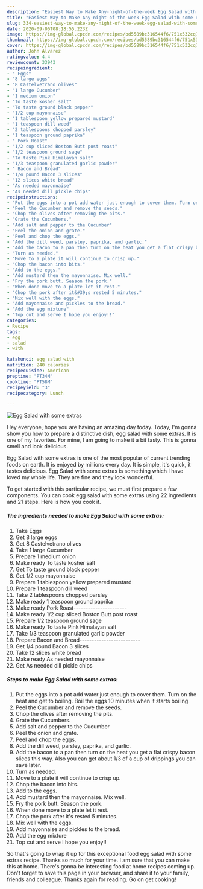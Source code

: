 ```yaml
---
description: "Easiest Way to Make Any-night-of-the-week Egg Salad with some extras"
title: "Easiest Way to Make Any-night-of-the-week Egg Salad with some extras"
slug: 334-easiest-way-to-make-any-night-of-the-week-egg-salad-with-some-extras
date: 2020-09-06T08:18:55.223Z
image: https://img-global.cpcdn.com/recipes/bd5589bc316544f6/751x532cq70/egg-salad-with-some-extras-recipe-main-photo.jpg
thumbnail: https://img-global.cpcdn.com/recipes/bd5589bc316544f6/751x532cq70/egg-salad-with-some-extras-recipe-main-photo.jpg
cover: https://img-global.cpcdn.com/recipes/bd5589bc316544f6/751x532cq70/egg-salad-with-some-extras-recipe-main-photo.jpg
author: John Alvarez
ratingvalue: 4.4
reviewcount: 33943
recipeingredient:
- " Eggs"
- "8 large eggs"
- "8 Castelvetrano olives"
- "1 large Cucumber"
- "1 medium onion"
- "To taste kosher salt"
- "To taste ground black pepper"
- "1/2 cup mayonnaise"
- "1 tablespoon yellow prepared mustard"
- "1 teaspoon dill weed"
- "2 tablespoons chopped parsley"
- "1 teaspoon ground paprika"
- " Pork Roast"
- "1/2 cup sliced Boston Butt post roast"
- "1/2 teaspoon ground sage"
- "To taste Pink Himalayan salt"
- "1/3 teaspoon granulated garlic powder"
- " Bacon and Bread"
- "1/4 pound Bacon 3 slices"
- "12 slices white bread"
- "As needed mayonnaise"
- "As needed dill pickle chips"
recipeinstructions:
- "Put the eggs into a pot add water just enough to cover them. Turn on the heat and get to boiling. Boil the eggs 10 minutes when it starts boiling."
- "Peel the Cucumber and remove the seeds."
- "Chop the olives after removing the pits."
- "Grate the Cucumbers."
- "Add salt and pepper to the Cucumber"
- "Peel the onion and grate."
- "Peel and chop the eggs."
- "Add the dill weed, parsley, paprika, and garlic."
- "Add the bacon to a pan then turn on the heat you get a flat crispy bacon slices this way. Also you can get about 1/3 of a cup of drippings you can save later."
- "Turn as needed."
- "Move to a plate it will continue to crisp up."
- "Chop the bacon into bits."
- "Add to the eggs."
- "Add mustard then the mayonnaise. Mix well."
- "Fry the pork butt. Season the pork."
- "When done move to a plate let it rest."
- "Chop the pork after it&#39;s rested 5 minutes."
- "Mix well with the eggs."
- "Add mayonnaise and pickles to the bread."
- "Add the egg mixture"
- "Top cut and serve I hope you enjoy!!"
categories:
- Recipe
tags:
- egg
- salad
- with

katakunci: egg salad with 
nutrition: 240 calories
recipecuisine: American
preptime: "PT34M"
cooktime: "PT58M"
recipeyield: "3"
recipecategory: Lunch

---
```



![Egg Salad with some extras](https://img-global.cpcdn.com/recipes/bd5589bc316544f6/751x532cq70/egg-salad-with-some-extras-recipe-main-photo.jpg)

Hey everyone, hope you are having an amazing day today. Today, I'm gonna show you how to prepare a distinctive dish, egg salad with some extras. It is one of my favorites. For mine, I am going to make it a bit tasty. This is gonna smell and look delicious.

Egg Salad with some extras is one of the most popular of current trending foods on earth. It is enjoyed by millions every day. It is simple, it's quick, it tastes delicious. Egg Salad with some extras is something which I have loved my whole life. They are fine and they look wonderful.




To get started with this particular recipe, we must first prepare a few components. You can cook egg salad with some extras using 22 ingredients and 21 steps. Here is how you cook it.

<!--inarticleads1-->

##### The ingredients needed to make Egg Salad with some extras:

1. Take  Eggs
1. Get 8 large eggs
1. Get 8 Castelvetrano olives
1. Take 1 large Cucumber
1. Prepare 1 medium onion
1. Make ready To taste kosher salt
1. Get To taste ground black pepper
1. Get 1/2 cup mayonnaise
1. Prepare 1 tablespoon yellow prepared mustard
1. Prepare 1 teaspoon dill weed
1. Take 2 tablespoons chopped parsley
1. Make ready 1 teaspoon ground paprika
1. Make ready  Pork Roast----------------------
1. Make ready 1/2 cup sliced Boston Butt post roast
1. Prepare 1/2 teaspoon ground sage
1. Make ready To taste Pink Himalayan salt
1. Take 1/3 teaspoon granulated garlic powder
1. Prepare  Bacon and Bread-------------------------
1. Get 1/4 pound Bacon 3 slices
1. Take 12 slices white bread
1. Make ready As needed mayonnaise
1. Get As needed dill pickle chips




<!--inarticleads2-->

##### Steps to make Egg Salad with some extras:

1. Put the eggs into a pot add water just enough to cover them. Turn on the heat and get to boiling. Boil the eggs 10 minutes when it starts boiling.
1. Peel the Cucumber and remove the seeds.
1. Chop the olives after removing the pits.
1. Grate the Cucumbers.
1. Add salt and pepper to the Cucumber
1. Peel the onion and grate.
1. Peel and chop the eggs.
1. Add the dill weed, parsley, paprika, and garlic.
1. Add the bacon to a pan then turn on the heat you get a flat crispy bacon slices this way. Also you can get about 1/3 of a cup of drippings you can save later.
1. Turn as needed.
1. Move to a plate it will continue to crisp up.
1. Chop the bacon into bits.
1. Add to the eggs.
1. Add mustard then the mayonnaise. Mix well.
1. Fry the pork butt. Season the pork.
1. When done move to a plate let it rest.
1. Chop the pork after it&#39;s rested 5 minutes.
1. Mix well with the eggs.
1. Add mayonnaise and pickles to the bread.
1. Add the egg mixture
1. Top cut and serve I hope you enjoy!!




So that's going to wrap it up for this exceptional food egg salad with some extras recipe. Thanks so much for your time. I am sure that you can make this at home. There's gonna be interesting food at home recipes coming up. Don't forget to save this page in your browser, and share it to your family, friends and colleague. Thanks again for reading. Go on get cooking!
